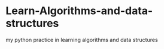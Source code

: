 # Learn-Algorithms-and-data-structures
my python practice in learning algorithms and data structures
